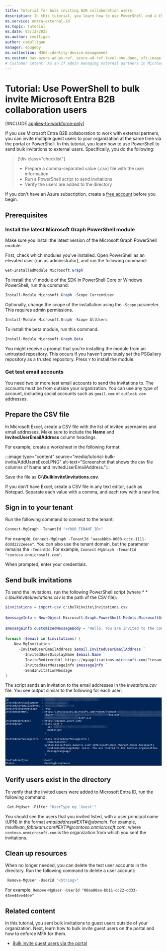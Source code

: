 ```yaml
---
title: Tutorial for bulk inviting B2B collaboration users
description: In this tutorial, you learn how to use PowerShell and a CSV file to send bulk invitations to external Microsoft Entra B2B collaboration guest users.
ms.service: entra-external-id
ms.topic: tutorial
ms.date: 03/13/2025
ms.author: cmulligan
author: csmulligan
manager: dougeby
ms.collection: M365-identity-device-management
ms.custom: has-azure-ad-ps-ref, azure-ad-ref-level-one-done, sfi-image-nochange
# Customer intent: As an IT admin managing external partners in Microsoft Entra B2B collaboration, I want to use PowerShell to send bulk invitations to guest users, so that I can efficiently add multiple users to my organization and streamline the onboarding process.
---
```


# Tutorial: Use PowerShell to bulk invite Microsoft Entra B2B collaboration users

[!INCLUDE [applies-to-workforce-only](./includes/applies-to-workforce-only.md)]

If you use Microsoft Entra B2B collaboration to work with external partners, you can invite multiple guest users to your organization at the same time via the portal or PowerShell. In this tutorial, you learn how to use PowerShell to send bulk invitations to external users. Specifically, you do the following:

> [!div class="checklist"]
> * Prepare a comma-separated value (.csv) file with the user information
> * Run a PowerShell script to send invitations
> * Verify the users are added to the directory

If you don't have an Azure subscription, create a [free account](https://azure.microsoft.com/free/?WT.mc_id=A261C142F) before you begin. 

## Prerequisites

### Install the latest Microsoft Graph PowerShell module

Make sure you install the latest version of the Microsoft Graph PowerShell module.

First, check which modules you've installed. Open PowerShell as an elevated user (run as administrator), and run the following command:

```powershell
Get-InstalledModule Microsoft.Graph
```

To install the v1 module of the SDK in PowerShell Core or Windows PowerShell, run this command:

```powershell
Install-Module Microsoft.Graph -Scope CurrentUser
```

Optionally, change the scope of the installation using the `-Scope` parameter. This requires admin permissions.

```powershell
Install-Module Microsoft.Graph -Scope AllUsers
```

To install the beta module, run this command.

```powershell
Install-Module Microsoft.Graph.Beta
```

You might receive a prompt that you're installing the module from an untrusted repository. This occurs if you haven't previously set the PSGallery repository as a trusted repository. Press `Y` to install the module.

### Get test email accounts

You need two or more test email accounts to send the invitations to. The accounts must be from outside your organization. You can use any type of account, including social accounts such as `gmail.com` or `outlook.com` addresses.

## Prepare the CSV file

In Microsoft Excel, create a CSV file with the list of invitee usernames and email addresses. Make sure to include the **Name** and **InvitedUserEmailAddress** column headings.

For example, create a worksheet in the following format:

:::image type="content" source="media/tutorial-bulk-invite/AddUsersExcel.PNG" alt-text="Screenshot that shows the csv file columns of Name and InvitedUserEmailAddress.":::

Save the file as **C:\BulkInvite\Invitations.csv**. 

If you don't have Excel, create a CSV file in any text editor, such as Notepad. Separate each value with a comma, and each row with a new line. 

## Sign in to your tenant

Run the following command to connect to the tenant:

```powershell
Connect-MgGraph -TenantId "<YOUR_TENANT_ID>"
```

For example, `Connect-MgGraph -TenantId "aaaabbbb-0000-cccc-1111-dddd2222eeee"`. You can also use the tenant domain, but the parameter remains the `-TenantId`. For example, `Connect-MgGraph -TenantId "contoso.onmicrosoft.com"`.
 
When prompted, enter your credentials.

## Send bulk invitations

To send the invitations, run the following PowerShell script (where * * *c:\bulkinvite\invitations.csv* is the path of the CSV file):

```powershell
$invitations = import-csv c:\bulkinvite\invitations.csv

$messageInfo = New-Object Microsoft.Graph.PowerShell.Models.MicrosoftGraphInvitedUserMessageInfo

$messageInfo.customizedMessageBody = "Hello. You are invited to the Contoso organization."

foreach ($email in $invitations) {
	New-MgInvitation ` 
      -InvitedUserEmailAddress $email.InvitedUserEmailAddress `
		-InvitedUserDisplayName $email.Name `
		-InviteRedirectUrl https://myapplications.microsoft.com/?tenantid=aaaabbbb-0000-cccc-1111-dddd2222eeee `
		-InvitedUserMessageInfo $messageInfo `
		-SendInvitationMessage
}
```

The script sends an invitation to the email addresses in the *invitations.csv* file. You see output similar to the following for each user:

![Screenshot that shows PowerShell output that includes pending user acceptance.](media/tutorial-bulk-invite/B2BBulkImport.png)

## Verify users exist in the directory

To verify that the invited users were added to Microsoft Entra ID, run the following command:

```powershell
 Get-MgUser -Filter "UserType eq 'Guest'"
```

You should see the users that you invited listed, with a user principal name (UPN) in the format *emailaddress*#EXT#\@*domain*. For example, *msullivan_fabrikam.com#EXT#\@contoso.onmicrosoft.com*, where `contoso.onmicrosoft.com` is the organization from which you sent the invitations.

## Clean up resources

When no longer needed, you can delete the test user accounts in the directory. Run the following command to delete a user account:

```powershell
 Remove-MgUser -UserId "<String>"
```

For example: `Remove-MgUser -UserId "00aa00aa-bb11-cc22-dd33-44ee44ee44ee"`

## Related content

In this tutorial, you sent bulk invitations to guest users outside of your organization. Next, learn how to bulk invite guest users on the portal and how to enforce MFA for them.

- [Bulk invite guest users via the portal](tutorial-bulk-invite.md)
